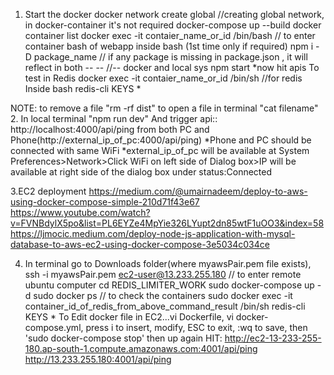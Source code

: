 1. Start the docker 
   docker network create global //creating global network, in docker-container it's not required
   docker-compose up --build
   docker container list
      docker exec -it contaier_name_or_id /bin/bash // to enter container bash of webapp
      inside bash
      (1st time only if required) npm i -D package_name // if any package is missing in package.json , it will reflect in both -- -- //-- docker and local sys
      npm start
      *now hit apis
  To test in Redis
      docker exec -it contaier_name_or_id /bin/sh  //for redis
      Inside bash
          redis-cli
             KEYS *
  

NOTE: to remove a file "rm -rf dist"
      to open a file in terminal "cat filename"
2. In local terminal "npm run dev"
    And trigger api:: http://localhost:4000/api/ping
    from both PC and Phone(http://external_ip_of_pc:4000/api/ping)
    *Phone and PC should be connected with same WiFi
    *external_ip_of_pc will be available at System Preferences>Network>Click WiFi on left side of Dialog box>IP will be available at right side of the dialog box under status:Connected

3.EC2 deployment
    https://medium.com/@umairnadeem/deploy-to-aws-using-docker-compose-simple-210d71f43e67
    https://www.youtube.com/watch?v=FVNBdylX5po&list=PL6EYZe4MpYie326LYupt2dn85wtF1uOO3&index=58
    https://ljmocic.medium.com/deploy-node-js-application-with-mysql-database-to-aws-ec2-using-docker-compose-3e5034c034ce

4. In terminal go to Downloads folder(where myawsPair.pem file exists), 
   ssh -i myawsPair.pem ec2-user@13.233.255.180 // to enter remote ubuntu computer
   cd REDIS_LIMITER_WORK
   sudo docker-compose up -d
   sudo docker ps // to check the containers
   sudo docker exec -it container_id_of_redis_from_above_command_result /bin/sh 
   redis-cli
   KEYS *
   To Edit docker file in EC2...vi Dockerfile, vi docker-compose.yml, press i to insert, modify, ESC to exit, :wq to save, then 'sudo docker-compose stop' then up again
   HIT: http://ec2-13-233-255-180.ap-south-1.compute.amazonaws.com:4001/api/ping
   http://13.233.255.180:4001/api/ping